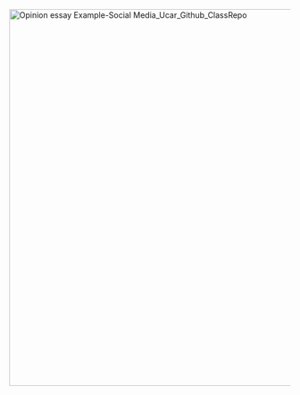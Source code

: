 
<img width="676" alt="Opinion essay Example-Social Media_Ucar_Github_ClassRepo" src="https://github.com/user-attachments/assets/82bdf987-5904-45a6-93b5-67f45d5fbb1e" />
